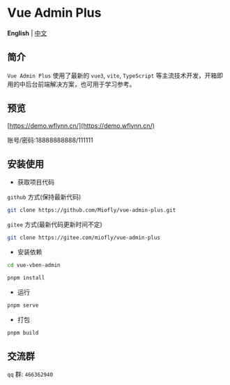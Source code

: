 # Vue Admin Plus

**English** | [中文](./README.zh-CN.md)

## 简介

`Vue Admin Plus` 使用了最新的 `vue3`, `vite`, `TypeScript` 等主流技术开发，开箱即用的中后台前端解决方案，也可用于学习参考。

## 预览

[https://demo.wflynn.cn/](https://demo.wflynn.cn/)

账号/密码:18888888888/111111

## 安装使用

- 获取项目代码

`github` 方式(保持最新代码)

```bash
git clone https://github.com/Miofly/vue-admin-plus.git
```

`gitee` 方式(最新代码更新时间不定)

```bash
git clone https://gitee.com/miofly/vue-admin-plus
```

- 安装依赖

```bash
cd vue-vben-admin

pnpm install

```

- 运行

```bash
pnpm serve
```

- 打包

```bash
pnpm build
```

## 交流群

`qq` 群: `466362940`
